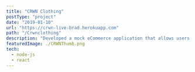 ```yaml
---
title: "CRWN Clothing"
postType: "project"
date: "2019-01-10"
url: "https://crwn-live-brad.herokuapp.com"
path: "/Crwnclothing"
description: "Developed a mock eCommerce application that allows users to log in through OAuth or email, browse clothing, add/remove items from a cart and purchase items "
featuredImage: ./CRWNThumb.png
tech:
  - node-js
  - react
---
```

